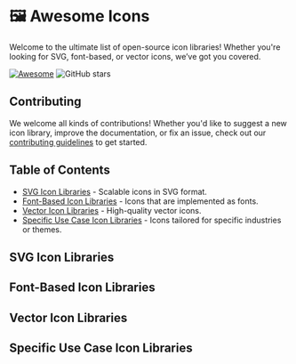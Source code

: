 # 🖼️ Awesome Icons

Welcome to the ultimate list of open-source icon libraries! Whether you're looking for SVG, font-based, or vector icons, we’ve got you covered.

[![Awesome](https://awesome.re/badge.svg)](https://awesome.re) ![GitHub stars](https://img.shields.io/github/stars/Jay-Karia/awesome-icons?style=social)

## Contributing

We welcome all kinds of contributions! Whether you'd like to suggest a new icon library, improve the documentation, or fix an issue, check out our [contributing guidelines](CONTRIBUTING.md) to get started.

## Table of Contents
- [SVG Icon Libraries](#svg-icon-libraries) - Scalable icons in SVG format.
- [Font-Based Icon Libraries](#font-based-icon-libraries) - Icons that are implemented as fonts.
- [Vector Icon Libraries](#vector-icon-libraries) - High-quality vector icons.
- [Specific Use Case Icon Libraries](#specific-use-case-icon-libraries) - Icons tailored for specific industries or themes.

## SVG Icon Libraries
## Font-Based Icon Libraries
## Vector Icon Libraries
## Specific Use Case Icon Libraries

